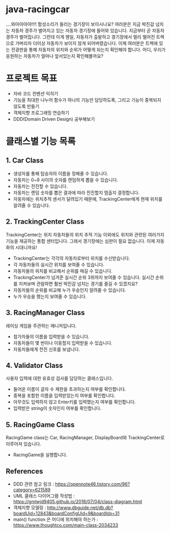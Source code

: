 # java-racingcar
....와아아아아!!!! 함성소리가 들리는 경기장이 보이시나요? 여러분은 지금 박진감 넘치는 자동차 경주가
벌어지고 있는 자동차 경기장에 들어와 있습니다. 지금부터 곧 자동차 경주가 벌어집니다. 그런데 이게 웬일,
자동차가 출발하고 경기장에서 멀리 떨어진 트렉으로 가버리자 더이상 자동차가 보이지 않게 되어버렸습니다.
이제 여러분은 트렉에 있는 전광판을 통해 자동차의 위치와 순위가 어떻게 되는지 확인해야 합니다. 어디,
우리가 응원하는 자동차가 얼마나 앞서있는지 확인해볼까요?

# 프로젝트 목표
- 자바 코드 컨벤션 익히기
- 기능을 최대한 나누어 함수가 하나의 기능만 담당하도록, 그리고 기능이 중복되지 않도록 만들기
- 객체지향 프로그래밍 연습하기
- DDD(Domain Driven Design) 공부해보기

# 클래스별 기능 목록
## 1. Car Class
- 생성자를 통해 탑승자의 이름을 정해줄 수 있습니다.
- 자동차는 0~9 사이의 숫자를 랜덤하게 뽑을 수 있습니다.
- 자동차는 전진할 수 있습니다.
- 자동차는 랜덤 숫자를 뽑은 결과에 따라 전진할지 멈출지 결정합니다.
- 자동차에는 위치추적 센서가 달려있기 때문에, TrackingCenter에게 현재 위치를 알려줄 수
 있습니다.

## 2. TrackingCenter Class
TrackingCenter는 위치 자동차들의 위치 추적 기능 이외에도 위치와 관련된 여러가지 기능을
제공하는 통합 센터입니다. 그래서 경기장에는 심판이 필요 없습니다. 이제 자동화의 시대니까요!
- TrackingCenter는 각각의 자동차로부터 위치를 수신받습니다.
- 각 자동차들의 실시간 위치를 보여줄 수 있습니다.
- 자동차들의 위치를 비교해서 순위를 매길 수 있습니다.
- TrackingCenter가 넘겨준 실시간 순위 3위까지 보여줄 수 있습니다. 실시간 순위를 지켜보며 관람하면
훨씬 박진감 넘치는 경기를 즐길 수 있겠지요?
- 자동차들의 순위를 비교해 누가 우승인지 알려줄 수 있습니다.
- 누가 우승을 했는지 보여줄 수 있습니다.

## 3. RacingManager Class
레이싱 게임을 주관하는 매니저입니다.
- 참가자들의 이름을 입력받을 수 있습니다.
- 자동차들이 몇 번이나 이동할지 입력받을 수 있습니다.
- 자동차들에게 전진 신호를 보냅니다.

## 4. Validator Class
사용자 입력에 대한 유효성 검사를 담당하는 클래스입니다.
- 들어온 이름이 글자 수 제한을 초과하는지 여부를 확인합니다.
- 중복을 포함한 이름을 입력받았는지 여부를 확인합니다.
- 아무것도 입력하지 않고 Enter키를 입력했는지 여부를 확인합니다.
- 입력받은 string이 숫자인지 여부를 확인합니다.

## 5. RacingGame Class
RacingGame class는 Car, RacingManager, DisplayBoard와 TrackingCenter로 이루어져 있습니다.
- RacingGame을 실행합니다.

## References
- DDD 관련 참고 링크 : https://opennote46.tistory.com/96?category=621589
- UML 클래스 다이어그램 작성법 : https://gmlwjd9405.github.io/2018/07/04/class-diagram.html
- 객체지향 모델링 : http://www.dbguide.net/db.db?boardUid=12843&boardConfigUid=9&boardIdx=31
- main() function 은 어디에 위치해야 하는가 : https://www.thoughtco.com/main-class-2034233

